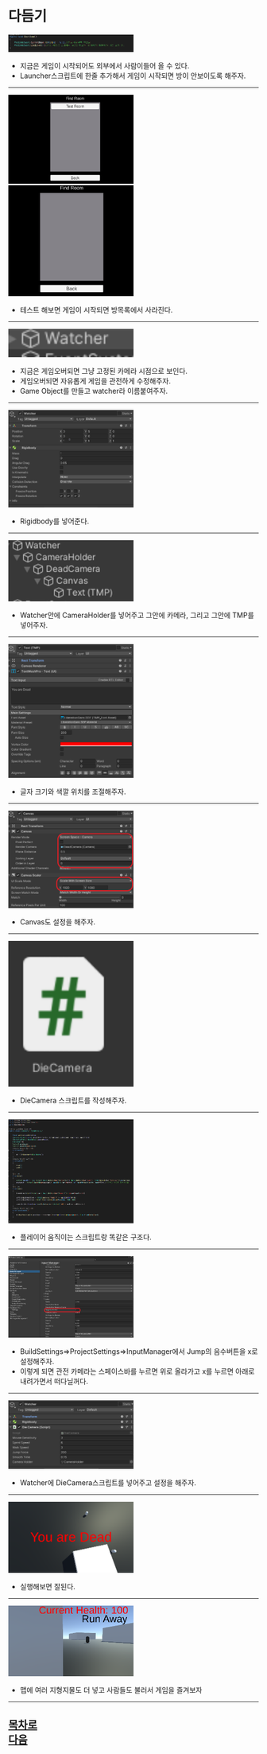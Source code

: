 다듬기
=======================
<img src="https://github.com/isp829/3dunitymulty/blob/master/images/lecture9/lecture9-1/9-1-1.PNG" width="50%">  

* 지금은 게임이 시작되어도 외부에서 사람이들어 올 수 있다.  
* Launcher스크립트에 한줄 추가해서 게임이 시작되면 방이 안보이도록 해주자.  

---------------------------   
<img src="https://github.com/isp829/3dunitymulty/blob/master/images/lecture9/lecture9-1/9-1-2.PNG" width="50%">  
<img src="https://github.com/isp829/3dunitymulty/blob/master/images/lecture9/lecture9-1/9-1-3.PNG" width="50%">  

* 테스트 해보면 게임이 시작되면 방목록에서 사라진다. 

---------------------------   
<img src="https://github.com/isp829/3dunitymulty/blob/master/images/lecture9/lecture9-1/9-1-4.PNG" width="50%">  

* 지금은 게임오버되면 그냥 고정된 카메라 시점으로 보인다.  
* 게임오버되면 자유롭게 게임을 관전하게 수정해주자.  
* Game Object를 만들고 watcher라 이름붙여주자.  

---------------------------   
<img src="https://github.com/isp829/3dunitymulty/blob/master/images/lecture9/lecture9-1/9-1-5.PNG" width="50%">  

* Rigidbody를 넣어준다.  

---------------------------   
<img src="https://github.com/isp829/3dunitymulty/blob/master/images/lecture9/lecture9-1/9-1-6.PNG" width="50%">  

* Watcher안에 CameraHolder를 넣어주고 그안에 카메라, 그리고 그안에 TMP를 넣어주자.  

---------------------------   
<img src="https://github.com/isp829/3dunitymulty/blob/master/images/lecture9/lecture9-1/9-1-7.PNG" width="50%">  

* 글자 크기와 색깔 위치를 조절해주자.  

---------------------------   
<img src="https://github.com/isp829/3dunitymulty/blob/master/images/lecture9/lecture9-1/9-1-8.png" width="50%">  

* Canvas도 설정을 해주자.  

---------------------------   
<img src="https://github.com/isp829/3dunitymulty/blob/master/images/lecture9/lecture9-1/9-1-9.PNG" width="50%">  

* DieCamera 스크립트를 작성해주자.  

---------------------------   
<img src="https://github.com/isp829/3dunitymulty/blob/master/images/lecture9/lecture9-1/9-1-10.PNG" width="50%">  

* 플레이어 움직이는 스크립트랑 똑같은 구조다.  

---------------------------   
<img src="https://github.com/isp829/3dunitymulty/blob/master/images/lecture9/lecture9-1/9-1-11.png" width="50%">  

* BuildSettings=>ProjectSettings=>InputManager에서 Jump의 음수버튼을 x로 설정해주자.  
* 이렇게 되면 관전 카메라는 스페이스바를 누르면 위로 올라가고 x를 누르면 아래로 내려가면서 떠다닐꺼다.  

---------------------------   
<img src="https://github.com/isp829/3dunitymulty/blob/master/images/lecture9/lecture9-1/9-1-12.PNG" width="50%">  

* Watcher에 DieCamera스크립트를 넣어주고 설정을 해주자.  

---------------------------   
<img src="https://github.com/isp829/3dunitymulty/blob/master/images/lecture9/lecture9-1/9-1-13.PNG" width="50%">  

* 실행해보면 잘된다.  

---------------------------   
<img src="https://github.com/isp829/3dunitymulty/blob/master/images/lecture9/lecture9-1/9-1-14.PNG" width="50%">  

* 맵에 여러 지형지물도 더 넣고 사람들도 불러서 게임을 즐겨보자

---------------------------   
[목차로](https://github.com/isp829/3dunitymulty/blob/master/README.md)  
[다음](https://github.com/isp829/3dunitymulty/blob/master/lecture/lecture10-1.md)  
-----------------------------   
